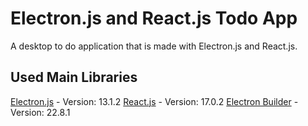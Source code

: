 # Electron.js and React.js Todo App

A desktop to do application that is made with Electron.js and React.js.

## Used Main Libraries

[Electron.js](https://www.electronjs.org) - Version: 13.1.2
[React.js](https://reactjs.org) - Version: 17.0.2
[Electron Builder](https://www.electron.build) - Version: 22.8.1
